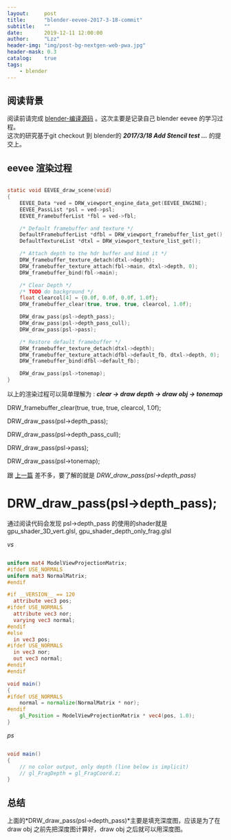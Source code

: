 ```yaml
---
layout:     post
title:      "blender-eevee-2017-3-18-commit"
subtitle:   ""
date:       2019-12-11 12:00:00
author:     "Lzz"
header-img: "img/post-bg-nextgen-web-pwa.jpg"
header-mask: 0.3
catalog:    true
tags:
    - blender
---
```


## 阅读背景
阅读前请完成 [blender-编译源码](http://shaderstore.cn/2019/12/11/blender-1/) 。这次主要是记录自己 blender eevee 的学习过程。
<br>
这次的研究基于git checkout 到 blender的 ***2017/3/18 Add Stencil test ...*** 的提交上。

## eevee 渲染过程

```c

static void EEVEE_draw_scene(void)
{
	EEVEE_Data *ved = DRW_viewport_engine_data_get(EEVEE_ENGINE);
	EEVEE_PassList *psl = ved->psl;
	EEVEE_FramebufferList *fbl = ved->fbl;

	/* Default framebuffer and texture */
	DefaultFramebufferList *dfbl = DRW_viewport_framebuffer_list_get();
	DefaultTextureList *dtxl = DRW_viewport_texture_list_get();

	/* Attach depth to the hdr buffer and bind it */	
	DRW_framebuffer_texture_detach(dtxl->depth);
	DRW_framebuffer_texture_attach(fbl->main, dtxl->depth, 0);
	DRW_framebuffer_bind(fbl->main);

	/* Clear Depth */
	/* TODO do background */
	float clearcol[4] = {0.0f, 0.0f, 0.0f, 1.0f};
	DRW_framebuffer_clear(true, true, true, clearcol, 1.0f);

	DRW_draw_pass(psl->depth_pass);
	DRW_draw_pass(psl->depth_pass_cull);
	DRW_draw_pass(psl->pass);

	/* Restore default framebuffer */
	DRW_framebuffer_texture_detach(dtxl->depth);
	DRW_framebuffer_texture_attach(dfbl->default_fb, dtxl->depth, 0);
	DRW_framebuffer_bind(dfbl->default_fb);

	DRW_draw_pass(psl->tonemap);
}

```
以上的渲染过程可以简单理解为 :  ***clear -> draw depth -> draw obj -> tonemap***


DRW_framebuffer_clear(true, true, true, clearcol, 1.0f); 

DRW_draw_pass(psl->depth_pass);  

DRW_draw_pass(psl->depth_pass_cull);  

DRW_draw_pass(psl->pass);  

DRW_draw_pass(psl->tonemap);  

跟 [上一篇](http://shaderstore.cn/2019/12/11/blender-eevee-2017-3-17-commit/) 差不多，要了解的就是 *DRW_draw_pass(psl->depth_pass)* 

# DRW_draw_pass(psl->depth_pass);

通过阅读代码会发现 psl->depth_pass 的使用的shader就是 gpu_shader_3D_vert.glsl, gpu_shader_depth_only_frag.glsl


*vs*
```glsl

uniform mat4 ModelViewProjectionMatrix;
#ifdef USE_NORMALS
uniform mat3 NormalMatrix;
#endif

#if __VERSION__ == 120
  attribute vec3 pos;
#ifdef USE_NORMALS
  attribute vec3 nor;
  varying vec3 normal;
#endif
#else
  in vec3 pos;
#ifdef USE_NORMALS
  in vec3 nor;
  out vec3 normal;
#endif
#endif

void main()
{
#ifdef USE_NORMALS
	normal = normalize(NormalMatrix * nor);
#endif
	gl_Position = ModelViewProjectionMatrix * vec4(pos, 1.0);
}


```


*ps*
```glsl

void main()
{
	// no color output, only depth (line below is implicit)
	// gl_FragDepth = gl_FragCoord.z;
}

```

## 总结
上面的*DRW_draw_pass(psl->depth_pass)*主要是填充深度图，应该是为了在 draw obj 之前先把深度图计算好，draw obj 之后就可以用深度图。